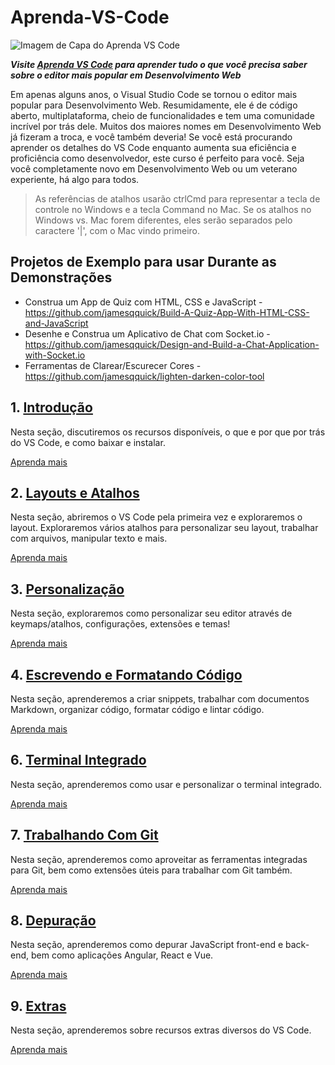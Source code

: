 # Aprenda-VS-Code

![Imagem de Capa do Aprenda VS Code](./images/cover.png)

***Visite [Aprenda VS Code](https://www.learnvscode.com) para aprender tudo o que você precisa saber sobre o editor mais popular em Desenvolvimento Web***

Em apenas alguns anos, o Visual Studio Code se tornou o editor mais popular para Desenvolvimento Web. Resumidamente, ele é de código aberto, multiplataforma, cheio de funcionalidades e tem uma comunidade incrível por trás dele. Muitos dos maiores nomes em Desenvolvimento Web já fizeram a troca, e você também deveria! Se você está procurando aprender os detalhes do VS Code enquanto aumenta sua eficiência e proficiência como desenvolvedor, este curso é perfeito para você. Seja você completamente novo em Desenvolvimento Web ou um veterano experiente, há algo para todos.

> As referências de atalhos usarão ctrlCmd para representar a tecla de controle no Windows e a tecla Command no Mac. Se os atalhos no Windows vs. Mac forem diferentes, eles serão separados pelo caractere '|', com o Mac vindo primeiro.

## Projetos de Exemplo para usar Durante as Demonstrações

- Construa um App de Quiz com HTML, CSS e JavaScript - https://github.com/jamesqquick/Build-A-Quiz-App-With-HTML-CSS-and-JavaScript
- Desenhe e Construa um Aplicativo de Chat com Socket.io - https://github.com/jamesqquick/Design-and-Build-a-Chat-Application-with-Socket.io
- Ferramentas de Clarear/Escurecer Cores - https://github.com/jamesqquick/lighten-darken-color-tool

## 1. [Introdução](./sections/GettingStarted.md)

Nesta seção, discutiremos os recursos disponíveis, o que e por que por trás do VS Code, e como baixar e instalar.

[Aprenda mais](./sections/LayoutsAndShortcuts.md)

## 2. [Layouts e Atalhos](./sections/LayoutsAndShortcuts.md)

Nesta seção, abriremos o VS Code pela primeira vez e exploraremos o layout. Exploraremos vários atalhos para personalizar seu layout, trabalhar com arquivos, manipular texto e mais.

[Aprenda mais](./sections/LayoutsAndShortcuts.md)

## 3. [Personalização](./sections/Customization.md)

Nesta seção, exploraremos como personalizar seu editor através de keymaps/atalhos, configurações, extensões e temas!

[Aprenda mais](./sections/Customization.md)

## 4. [Escrevendo e Formatando Código](./sections/WritingAndFormattingCode.md)

Nesta seção, aprenderemos a criar snippets, trabalhar com documentos Markdown, organizar código, formatar código e lintar código.

[Aprenda mais](./sections/WritingAndFormattingCode.md)

## 6. [Terminal Integrado](./sections/IntegratedTerminal.md)

Nesta seção, aprenderemos como usar e personalizar o terminal integrado.

[Aprenda mais](./sections/IntegratedTerminal.md)

## 7. [Trabalhando Com Git](./sections/WorkingWithGit.md)

Nesta seção, aprenderemos como aproveitar as ferramentas integradas para Git, bem como extensões úteis para trabalhar com Git também.

[Aprenda mais](./sections/WorkingWithGit.md)

## 8. [Depuração](./sections/Debugging.md)

Nesta seção, aprenderemos como depurar JavaScript front-end e back-end, bem como aplicações Angular, React e Vue.

[Aprenda mais](./sections/Debugging.md)

## 9. [Extras](./sections/Extras.md)

Nesta seção, aprenderemos sobre recursos extras diversos do VS Code.

[Aprenda mais](./sections/Extras.md)